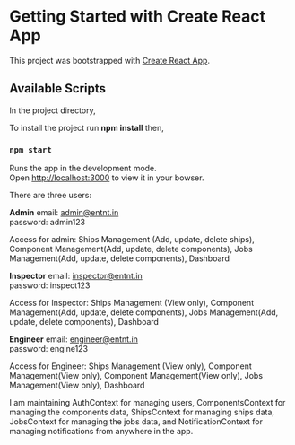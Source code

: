 # Getting Started with Create React App

This project was bootstrapped with [Create React App](https://github.com/facebook/create-react-app).

## Available Scripts

In the project directory,

To install the project run **npm install** then,

### `npm start`

Runs the app in the development mode.\
Open [http://localhost:3000](http://localhost:3000) to view it in your bowser.

There are three users:

**Admin**
email: admin@entnt.in \
password: admin123

Access for admin: Ships Management (Add, update, delete ships), Component Management(Add, update, delete components), Jobs Management(Add, update, delete components), Dashboard

**Inspector**
email: inspector@entnt.in \
password: inspect123

Access for Inspector: Ships Management (View only), Component Management(Add, update, delete components), Jobs Management(Add, update, delete components), Dashboard

**Engineer**
email: engineer@entnt.in \
password: engine123

Access for Engineer: Ships Management (View only), Component Management(View only), Component Management(View only), Jobs Management(View only), Dashboard

I am maintaining AuthContext for managing users, ComponentsContext for managing the components data, ShipsContext for managing ships data, JobsContext for managing the jobs data, and NotificationContext for managing notifications from anywhere in the app.
